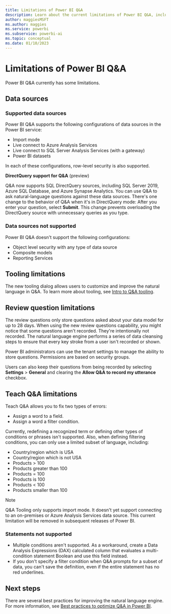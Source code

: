 ```yaml
---
title: Limitations of Power BI Q&A
description: Learn about the current limitations of Power BI Q&A, including the supported data sources, review question limitations, and Teach Q&A limitations.
author: maggiesMSFT
ms.author: maggies
ms.service: powerbi
ms.subservice: powerbi-ai
ms.topic: conceptual
ms.date: 01/10/2023
---
```

# Limitations of Power BI Q&A

Power BI Q&A currently has some limitations.

## Data sources

### Supported data sources

Power BI Q&A supports the following configurations of data sources in the Power BI service:

- Import mode
- Live connect to Azure Analysis Services
- Live connect to SQL Server Analysis Services (with a gateway)
- Power BI datasets

In each of these configurations, row-level security is also supported.

**DirectQuery support for Q&A** (preview)

Q&A now supports SQL DirectQuery sources, including SQL Server 2019, Azure SQL Database, and Azure Synapse Analytics. You can use Q&A to ask natural-language questions against these data sources. There's one change to the behavior of Q&A when it's in DirectQuery mode: After you enter your question, select **Submit**. This change prevents overloading the DirectQuery source with unnecessary queries as you type.

### Data sources not supported

Power BI Q&A doesn't support the following configurations:

- Object level security with any type of data source
- Composite models
- Reporting Services 

## Tooling limitations

The new tooling dialog allows users to customize and improve the natural language in Q&A. To learn more about tooling, see [Intro to Q&A tooling](q-and-a-tooling-intro.md).

## Review question limitations

The review questions only store questions asked about your data model for up to 28 days. When using the new review questions capability, you might notice that some questions aren't recorded. They're intentionally not recorded. The natural language engine performs a series of data cleansing steps to ensure that every key stroke from a user isn't recorded or shown.

Power BI administrators can use the tenant settings to manage the ability to store questions. Permissions are based on security groups. 

Users can also keep their questions from being recorded by selecting **Settings** > **General** and clearing the **Allow Q&A to record my utterance** checkbox. 

## Teach Q&A limitations

Teach Q&A allows you to fix two types of errors:

- Assign a word to a field.
- Assign a word a filter condition.

Currently, redefining a recognized term or defining other types of conditions or phrases isn't supported. Also, when defining filtering conditions, you can only use a limited subset of language, including:

- Country/region which is USA
- Country/region which is not USA
- Products > 100
- Products greater than 100
- Products = 100
- Products is 100
- Products < 100
- Products smaller than 100

> [!NOTE]
> Q&A Tooling only supports import mode. It doesn't yet support connecting to an on-premises or Azure Analysis Services data source. This current limitation will be removed in subsequent releases of Power BI.

### Statements not supported

- Multiple conditions aren't supported. As a workaround, create a Data Analysis Expressions (DAX) calculated column that evaluates a multi-condition statement Boolean and use this field instead.
- If you don't specify a filter condition when Q&A prompts for a subset of data, you can't save the definition, even if the entire statement has no red underlines.

## Next steps

There are several best practices for improving the natural language engine. For more information, see [Best practices to optimize Q&A in Power BI](q-and-a-best-practices.md).
